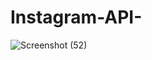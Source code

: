 # Instagram-API-

![Screenshot (52)](https://github.com/MLA2317/Instagram-API-/assets/102922781/e2a83c48-aade-4e58-b28e-11111e07c07e)
